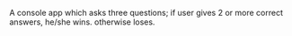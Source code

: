 A console app which asks three questions; if user gives 2 or more correct answers, he/she wins. otherwise loses.
